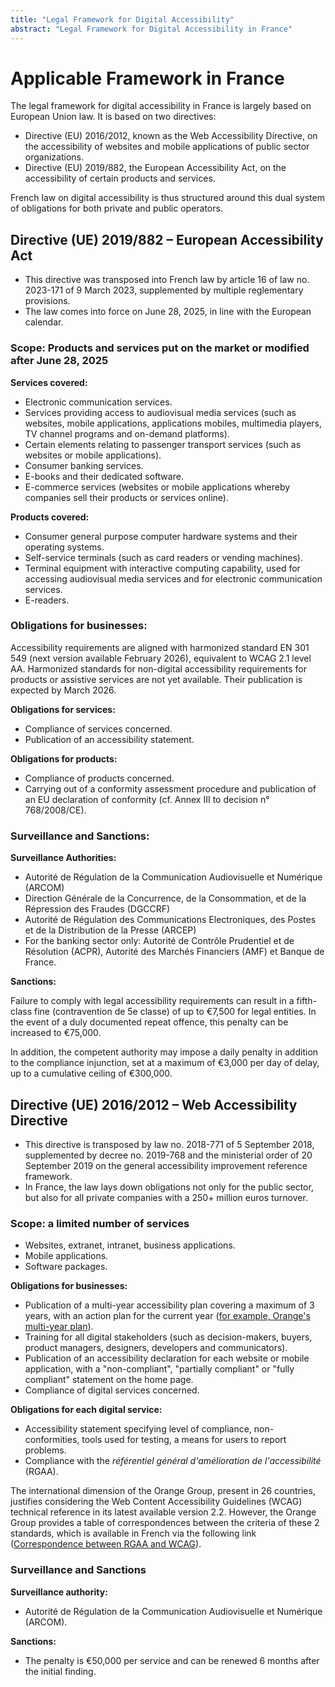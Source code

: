 ```yaml
---
title: "Legal Framework for Digital Accessibility"
abstract: "Legal Framework for Digital Accessibility in France"
---
```


# Applicable Framework in France

The legal framework for digital accessibility in France is largely based on European Union law. It is based on two directives:

- Directive (EU) 2016/2012, known as the Web Accessibility Directive, on the accessibility of websites and mobile applications of public sector organizations.
- Directive (EU) 2019/882, the European Accessibility Act, on the accessibility of certain products and services.

French law on digital accessibility is thus structured around this dual system of obligations for both private and public operators.

## Directive (UE) 2019/882 – European Accessibility Act

- This directive was transposed into French law by article 16 of law no. 2023-171 of 9 March 2023, supplemented by multiple reglementary provisions.
- The law comes into force on June 28, 2025, in line with the European calendar.

### Scope: Products and services put on the market or modified after June 28, 2025

**Services covered:**

- Electronic communication services.
- Services providing access to audiovisual media services (such as websites, mobile applications, applications mobiles, multimedia players, TV channel programs and on-demand platforms).
- Certain elements relating to passenger transport services (such as websites or mobile applications).
- Consumer banking services.
- E-books and their dedicated software.
- E-commerce services (websites or mobile applications whereby companies sell their products or services online).

**Products covered:**
- Consumer general purpose computer hardware systems and their operating systems.
- Self-service terminals (such as card readers or vending machines).
- Terminal equipment with interactive computing capability, used for accessing audiovisual media services and for electronic communication services.
- E-readers.

### Obligations for businesses: 

Accessibility requirements are aligned with harmonized standard EN 301 549 (next version available February 2026), equivalent to WCAG 2.1 level AA. Harmonized standards for non-digital accessibility requirements for products or assistive services are not yet available. Their publication is expected by March 2026. 

**Obligations for services:**
- Compliance of services concerned.
- Publication of an accessibility statement.

**Obligations for products:**
- Compliance of products concerned.
- Carrying out of a conformity assessment procedure and publication of an EU declaration of conformity (cf. Annex III to decision n° 768/2008/CE).

### Surveillance and Sanctions: 

**Surveillance Authorities:**

- Autorité de Régulation de la Communication Audiovisuelle et Numérique (ARCOM)
- Direction Générale de la Concurrence, de la Consommation, et de la Répression des Fraudes (DGCCRF)
- Autorité de Régulation des Communications Electroniques, des Postes et de la Distribution de la Presse (ARCEP)
- For the banking sector only: Autorité de Contrôle Prudentiel et de Résolution (ACPR), Autorité des Marchés Financiers (AMF) et Banque de France.

**Sanctions:**

Failure to comply with legal accessibility requirements can result in a fifth-class fine (contravention de 5e classe) of up to €7,500 for legal entities. In the event of a duly documented repeat offence, this penalty can be increased to €75,000.

In addition, the competent authority may impose a daily penalty in addition to the compliance injunction, set at a maximum of €3,000 per day of delay, up to a cumulative ceiling of €300,000.

## Directive (UE) 2016/2012 – Web Accessibility Directive

- This directive is transposed by law no. 2018-771 of 5 September 2018, supplemented by decree no. 2019-768 and the ministerial order of 20 September 2019 on the general accessibility improvement reference framework.
- In France, the law lays down obligations not only for the public sector, but also for all private companies with a 250+ million euros turnover.

### Scope: a limited number of services

- Websites, extranet, intranet, business applications.
- Mobile applications.
- Software packages.

**Obligations for businesses:**
- Publication of a multi-year accessibility plan covering a maximum of 3 years, with an action plan for the current year ([for example, Orange's multi-year plan](https://gallery.orange.com/element?id=410806)).
- Training for all digital stakeholders (such as decision-makers, buyers, product managers, designers, developers and communicators).
- Publication of an accessibility declaration for each website or mobile application, with a "non-compliant", "partially compliant" or "fully compliant" statement on the home page.
- Compliance of digital services concerned.

**Obligations for each digital service:** 
- Accessibility statement specifying level of compliance, non-conformities, tools used for testing, a means for users to report problems.
- Compliance with the _référentiel général d'amélioration de l'accessibilité_ (RGAA).

The international dimension of the Orange Group, present in 26 countries, justifies considering the Web Content Accessibility Guidelines (WCAG) technical reference in its latest available version 2.2. However, the Orange Group provides a table of correspondences between the criteria of these 2 standards, which is available in French via the following link ([Correspondence between RGAA and WCAG](https://a11y-guidelines.orange.com/fr/cadrage/correspondance-rgaa-wcag/)).

### Surveillance and Sanctions

**Surveillance authority:**

- Autorité de Régulation de la Communication Audiovisuelle et Numérique (ARCOM).

**Sanctions:**

- The penalty is €50,000 per service and can be renewed 6 months after the initial finding.
